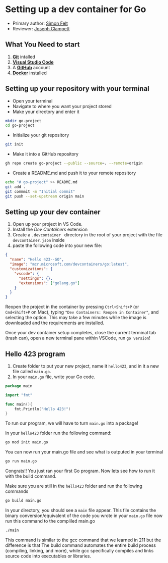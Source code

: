 # Setting up a dev container for Go

* Primary author: [Simon Felt](https://github.com/simofel)
* Reviewer: [Joseph Clampett](https://github.com/josephclampett-education)


## What You Need to start

1. [**Git**](https://code.visualstudio.com/docs/sourcecontrol/intro-to-git) intalled
2. [**Visual Studio Code**](https://code.visualstudio.com/)
3. A **[GitHub](https://github.com/)** account
4. [**Docker**](https://www.docker.com/products/docker-desktop/) installed

## Setting up your repository with your terminal

- Open your terminal
- Navigate to where you want your project stored
- Make your directory and enter it
```bash
mkdir go-project
cd go-project
```
- Initialize your git repository
```bash
git init
```
- Make it into a GitHub repository
```bash
gh repo create go-project --public --source=. --remote=origin 
```

- Create a README.md and push it to your remote repository
```bash
echo "# go-project" >> README.md
git add .
git commmit -m "Initial commit"
git push --set-upstream origin main
```

## Setting up your dev container

1. Open up your project in VS Code.
2. Install the *Dev Containers* extension
3. Create a `.devcontainer ` directory in the root of your project with the file `devcontainer.json` inside
4. paste the following code into your new file:

``` json
{ 
  "name": "Hello 423--GO",
  "image": "mcr.microsoft.com/devcontainers/go:latest",
  "customizations": {
    "vscode": {
      "settings": {},
      "extensions": ["golang.go"]
    }
  }
} 
```

Reopen the project in the container by pressing `Ctrl+Shift+P` (or `Cmd+Shift+P` on Mac), typing `"Dev Containers: Reopen in Container"`, and selecting the option. This may take a few minutes while the image is downloaded and the requirements are installed.

Once your dev container setup completes, close the current terminal tab (trash can), open a new terminal pane within VSCode, run `go version`!

## Hello 423 program

1. Create folder to put your new project, name it `hello423`, and in it a new file called `main.go`.
2. In your `main.go` file, write your Go code.

``` Go
package main

import "fmt"

func main(){
    fmt.Println("Hello 423!")
}
```

To run our program, we will have to turn `main.go` into a package!

In your `hello423` folder run the following command:

```bash
go mod init main.go
```
You can now run your main.go file and see what is outputed in your terminal

```bash
go run main.go
```

Congrats!! You just ran your first Go program. Now lets see how to run it with the build command.

Make sure you are still in the `hello423` folder and run the following commands

```bash
go build main.go

```
In your directory, you should see a `main` file appear. This file contains the binary conversion/equivalent of the code you wrote in your `main.go` file now run this command to the compliled main.go

```bash
./main 
```

This command is similar to the gcc command that we learned in 211 but the difference is that The build command automates the entire build process (compiling, linking, and more), while gcc specifically compiles and links source code into executables or libraries.
